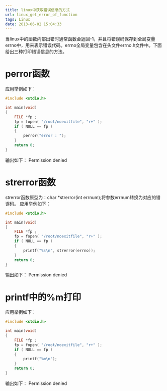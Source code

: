 ```yaml
---
title: linux中获取错误信息的方式
url: linux_get_error_of_function
tags: Linux
date: 2013-06-02 15:04:33
---
```


当linux中的函数内部出错时通常函数会返回-1，并且将错误码保存到全局变量errno中，用来表示错误代码。errno全局变量包含在头文件errno.h文件中。下面给出三种打印错误信息的方法。
# perror函数
应用举例如下：
```c
#include <stdio.h>

int main(void)
{
    FILE *fp ;
    fp = fopen( "/root/noexitfile", "r+" );
    if ( NULL == fp )
    {
        perror("error : ");
    }
    return 0;
}
```
输出如下：
Permission denied

# strerror函数
strerror函数原型为：char *strerror(int errnum);将参数errnum转换为对应的错误码。
应用举例如下：
```c
#include <stdio.h>

int main(void)
{
    FILE *fp ;
    fp = fopen( "/root/noexitfile", "r+" );
    if ( NULL == fp )
    {
        printf("%s\n", strerror(errno));
    }
    return 0;
}
```
输出如下：
Permission denied

# printf中的%m打印
应用举例如下：
```c
#include <stdio.h>

int main(void)
{
    FILE *fp ;
    fp = fopen( "/root/noexitfile", "r+" );
    if ( NULL == fp )
    {
        printf("%m\n");
    }
    return 0;
}
```
输出如下：
Permission denied
